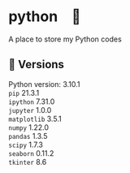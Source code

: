 # python &ensp; 🐍
A place to store my Python codes

## 📃 Versions
Python version: 3.10.1  
`pip`                  21.3.1  
`ipython`              7.31.0  
`jupyter`              1.0.0  
`matplotlib`           3.5.1  
`numpy`                1.22.0  
`pandas`               1.3.5  
`scipy`                1.7.3  
`seaborn`              0.11.2  
`tkinter`              8.6  
